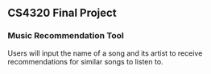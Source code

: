 ## CS4320 Final Project
### Music Recommendation Tool

Users will input the name of a song and its artist to receive recommendations for similar songs to listen to.
